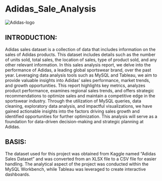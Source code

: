 # Adidas_Sale_Analysis
![Adidas-logo](https://github.com/user-attachments/assets/ea21146d-ba2f-4e1b-9918-78ecae7f8025)

## INTRODUCTION: ##

Adidas sales dataset is a collection of data that includes information on the sales of Adidas products. This dataset includes details such as the number of units sold, total sales, the location of sales, type of product sold, and any other relevant information.
In this sales analysis report, we delve into the performance of Adidas, a leading global sportswear brand, over the past year. Leveraging data analysis tools such as MySQL and Tableau, we aim to provide valuable insights into Adidas’ sales performance, market trends, and growth opportunities. This report highlights key metrics, analyzes product performance, examines regional sales trends, and offers strategic recommendations to optimize sales and maintain a competitive edge in the sportswear industry. Through the utilization of MySQL queries, data cleaning, exploratory data analysis, and impactful visualizations, we have gained actionable insights into the factors driving sales growth and identified opportunities for further optimization. This analysis will serve as a foundation for data-driven decision-making and strategic planning at Adidas.

## BASIS: ##

The dataset used for this project was obtained from Kaggle named “Adidas Sales Dataset” and was converted from an XLSX file to a CSV file for easier handling. The analytical aspect of the project was conducted within the MySQL Workbench, while Tableau was leveraged to create interactive dashboards.
